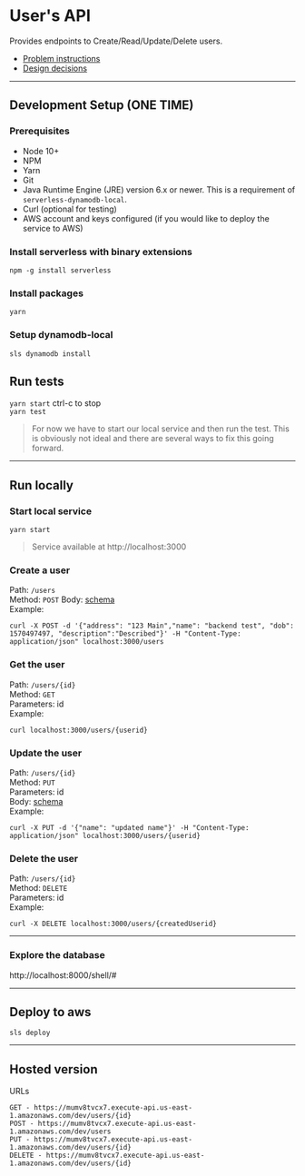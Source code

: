 # User's API
Provides endpoints to Create/Read/Update/Delete users.  
- [Problem instructions](problem-description.md)  
- [Design decisions](design-decisions.md)
***
## Development Setup (ONE TIME)

### Prerequisites
- Node 10+
- NPM
- Yarn
- Git
- Java Runtime Engine (JRE) version 6.x or newer.  This is a requirement of `serverless-dynamodb-local`.  
- Curl (optional for testing)
- AWS account and keys configured (if you would like to deploy the service to AWS)

### Install serverless with binary extensions
`npm -g install serverless`

### Install packages
`yarn`

### Setup dynamodb-local
`sls dynamodb install`

## Run tests
`yarn start` ctrl-c to stop  
`yarn test`
> For now we have to start our local service and then run the test.  This is obviously not ideal and there are several ways to fix this going forward.
***
## Run locally

### Start local service
`yarn start` 
> Service available at http://localhost:3000


### Create a user
Path: `/users`  
Method: `POST`
Body: [schema](src/schema/userCreate.json)  
Example:
```
curl -X POST -d '{"address": "123 Main","name": "backend test", "dob": 1570497497, "description":"Described"}' -H "Content-Type: application/json" localhost:3000/users
```
### Get the user
Path: `/users/{id}`  
Method: `GET`  
Parameters: id  
Example:
```
curl localhost:3000/users/{userid}
```
### Update the user
Path: `/users/{id}`  
Method: `PUT`  
Parameters: id  
Body: [schema](src/schema/userUpdate.json)  
Example:
```
curl -X PUT -d '{"name": "updated name"}' -H "Content-Type: application/json" localhost:3000/users/{userid}
```

### Delete the user
Path: `/users/{id}`  
Method: `DELETE`  
Parameters: id  
Example:
```
curl -X DELETE localhost:3000/users/{createdUserid}
```
***
### Explore the database
http://localhost:8000/shell/#

***
## Deploy to aws
`sls deploy`

***
## Hosted version
URLs
```
GET - https://mumv8tvcx7.execute-api.us-east-1.amazonaws.com/dev/users/{id}  
POST - https://mumv8tvcx7.execute-api.us-east-1.amazonaws.com/dev/users  
PUT - https://mumv8tvcx7.execute-api.us-east-1.amazonaws.com/dev/users/{id}  
DELETE - https://mumv8tvcx7.execute-api.us-east-1.amazonaws.com/dev/users/{id}  
```

